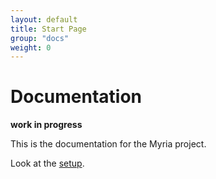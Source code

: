 ```yaml
---
layout: default
title: Start Page
group: "docs"
weight: 0
---
```


# Documentation

**work in progress**

This is the documentation for the Myria project.

Look at the [setup](setup.html).
